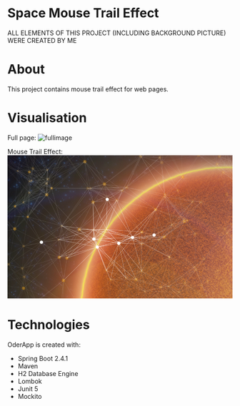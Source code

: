 # Space Mouse Trail Effect
ALL ELEMENTS OF THIS PROJECT (INCLUDING BACKGROUND PICTURE) WERE CREATED BY ME

# About
This project contains mouse trail effect for web pages. 


# Visualisation
Full page:
![fullimage](/readme-pictures/full.png)

Mouse Trail Effect:
![fullimage](/readme-pictures/3.png)

# Technologies

OderApp is created with:

* Spring Boot 2.4.1
* Maven
* H2 Database Engine
* Lombok
* Junit 5
* Mockito
